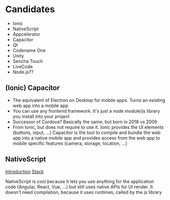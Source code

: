 # Candidates
- Ionic
- NativeScript
- Appcelerator
- Capacitor
- Qt
- Codename One
- Unity
- Sencha Touch
- LiveCode
- Node.js??

## (Ionic) Capacitor
- The equivalent of Electron on Desktop for mobile apps. Turns an existing web app into a mobile app
- You can use any frontend framework. It's just a node module/js library you install into your project
- Successor of Cordova? Basically the same, but born in 2018 vs 2009
- From Ionic, but does not require to use it. Ionic provides the UI elements (buttons, input, ...) Capacitor is the tool to compile and bundle the web app into a native mobile app and provides access from the web app to mobile specific features (camera, storage, location, ...)

## NativeScript
[Introduction](https://code.tutsplus.com/articles/an-introduction-to-nativescript--cms-26771)
[Stack](https://v7.docs.nativescript.org/core-concepts/technical-overview)

NativeScript is cool because it lets you use anything for the application code (Angular, React, Vue, ...) but still uses native APIs for UI render. It doesn't need compilation, because it uses runtimes, called by the js library
